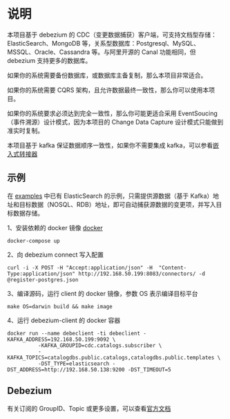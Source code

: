 # 说明

本项目基于 debezium 的 CDC（变更数据捕获）客户端，可支持文档型存储：ElasticSearch、MongoDB 等，关系型数据库：Postgresql、MySQL、MSSQL、Oracle、Cassandra 等。与阿里开源的 Canal 功能相同，但 debezium 支持更多的数据库。

如果你的系统需要备份数据库，或数据库主备复制，那么本项目非常适合。

如果你的系统需要 CQRS 架构，且允许数据最终一致性，那么你可以使用本项目。

如果你的系统要求必须达到完全一致性，那么你可能更适合采用 EventSoucing（事件溯源）设计模式，因为本项目的 Change Data Capture 设计模式只能做到准实时复制。

本项目基于 kafka 保证数据顺序一致性，如果你不需要集成 kafka，可以参看[嵌入式转接器](https://github.com/debezium/debezium/tree/master/debezium-embedded/src/main/java/io/debezium/embedded)

## 示例

在 [examples](./examples) 中已有 ElasticSearch 的示例，只需提供源数据（基于 Kafka）地址和目标数据（NOSQL、RDB）地址，即可自动捕获源数据的变更项，并写入目标数据存储。

1、安装依赖的 docker 镜像 [docker](./docker-compose.yaml)

```console
docker-compose up
```

2、向 debezium connect 写入配置

```console
curl -i -X POST -H "Accept:application/json" -H  "Content-Type:application/json" http://192.168.50.199:8083/connectors/ -d @register-postgres.json
```

3、编译源码，运行 client 的 docker 镜像，参数 OS 表示编译目标平台

```console
make OS=darwin build && make image
```

4、运行 debezium-client 的 docker 容器

```console
docker run --name debeclient -ti debeclient -KAFKA_ADDRESS=192.168.50.199:9092 \
          -KAFKA_GROUPID=cdc.catalogs.subscriber \
          -KAFKA_TOPICS=catalogdbs.public.catalogs,catalogdbs.public.templates \
          -DST_TYPE=elasticsearch -DST_ADDRESS=http://192.168.50.138:9200 -DST_TIMEOUT=5
```

## Debezium

有关订阅的 GroupID、Topic 或更多设置，可以查看[官方文档](https://debezium.io/documentation/reference/0.10/connectors/index.html)